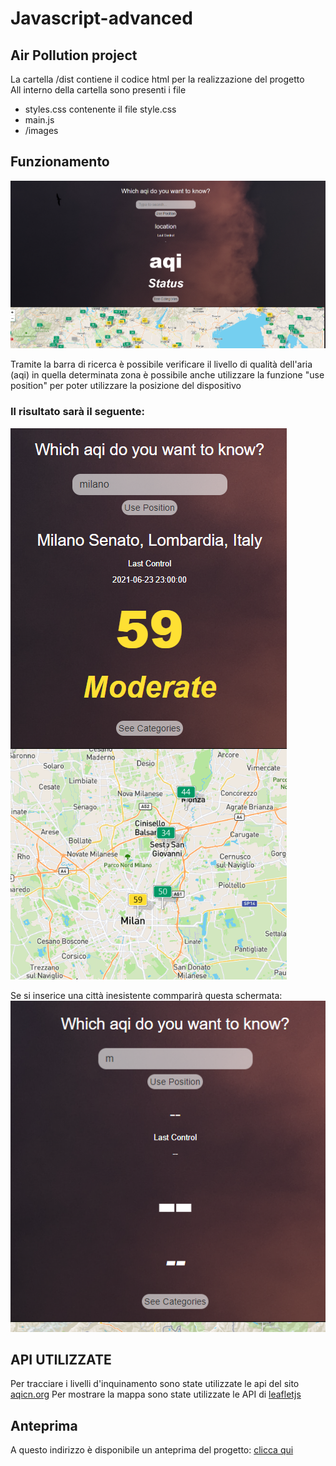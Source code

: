 # Javascript-advanced

## Air Pollution project

La cartella /dist contiene il codice html per la realizzazione del progetto <br>
All interno della cartella sono presenti i file

<ul>
  <li>styles.css contenente il file style.css</li> 
  <li>main.js</li>
  <li>/images</li>
</ul>

## Funzionamento

![Scheme](https://github.com/azmi27-12/Javascript-advanced/blob/master/screenshoot/home.PNG)

Tramite la barra di ricerca è possibile verificare il livello di qualità dell'aria (aqi) in quella determinata zona è possibile anche utilizzare la funzione "use position" per poter utilizzare la posizione del dispositivo

### Il risultato sarà il seguente:
![Scheme](https://github.com/azmi27-12/Javascript-advanced/blob/master/screenshoot/ricerca.PNG)

Se si inserice una città inesistente commparirà questa schermata:
![Scheme](https://github.com/azmi27-12/Javascript-advanced/blob/master/screenshoot/error.PNG)

## API UTILIZZATE

Per tracciare i livelli d'inquinamento sono state utilizzate le api del sito <a href="https://aqicn.org/map/world/">aqicn.org</a> 
Per mostrare la mappa sono state utilizzate le API di <a href="https://leafletjs.com/">leafletjs<a>




## Anteprima 

A questo indirizzo è disponibile un anteprima del progetto:
<a href="https://air-pollution-c5eaf.web.app/"> clicca qui </a>

